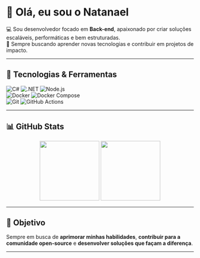 # 👋 Olá, eu sou o Natanael  

💻 Sou desenvolvedor focado em **Back-end**, apaixonado por criar soluções escaláveis, performáticas e bem estruturadas.  
🚀 Sempre buscando aprender novas tecnologias e contribuir em projetos de impacto.  

---

## 🚀 Tecnologias & Ferramentas

![C#](https://img.shields.io/badge/-C%23-239120?style=for-the-badge&logo=c-sharp&logoColor=white)
![.NET](https://img.shields.io/badge/-.NET-512BD4?style=for-the-badge&logo=dotnet&logoColor=white)
![Node.js](https://img.shields.io/badge/-Node.js-43853D?style=for-the-badge&logo=node.js&logoColor=white)  
![Docker](https://img.shields.io/badge/-Docker-2496ED?style=for-the-badge&logo=docker&logoColor=white)
![Docker Compose](https://img.shields.io/badge/-Docker%20Compose-1D63ED?style=for-the-badge&logo=docker&logoColor=white)  
![Git](https://img.shields.io/badge/-Git-F05032?style=for-the-badge&logo=git&logoColor=white)
![GitHub Actions](https://img.shields.io/badge/-GitHub%20Actions-2088FF?style=for-the-badge&logo=github-actions&logoColor=white)

---

## 📊 GitHub Stats

<p align="center">
  <img height="160em" src="https://github-readme-stats.vercel.app/api?username=natan-carvalho&show_icons=true&theme=tokyonight"/>
  <img height="160em" src="https://github-readme-stats.vercel.app/api/top-langs/?username=natan-carvalho&layout=compact&theme=tokyonight"/>
</p>

---

## 🎯 Objetivo
Sempre em busca de **aprimorar minhas habilidades**, **contribuir para a comunidade open-source** e **desenvolver soluções que façam a diferença**.  

---
